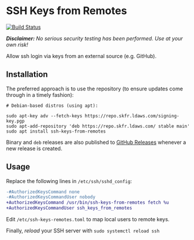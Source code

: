 SSH Keys from Remotes
=====================

[![Build Status](https://travis-ci.com/liamdawson/ssh-keys-from-remotes.svg?branch=master)](https://travis-ci.com/liamdawson/ssh-keys-from-remotes)

_**Disclaimer:** No serious security testing has been performed. Use at your own risk!_

Allow ssh login via keys from an external source (e.g. GitHub).

Installation
------------

The preferred approach is to use the repository (to ensure updates come
through in a timely fashion):

```shell
# Debian-based distros (using apt):

sudo apt-key adv --fetch-keys https://repo.skfr.ldaws.com/signing-key.pgp
sudo apt-add-repository 'deb https://repo.skfr.ldaws.com/ stable main'
sudo apt install ssh-keys-from-remotes
```

Binary and `deb` releases are also published to [GitHub Releases](https://github.com/liamdawson/ssh-keys-from-remotes/releases)
whenever a new release is created.

Usage
-----

Replace the following lines in `/etc/ssh/sshd_config`:

```diff
-#AuthorizedKeysCommand none
-#AuthorizedKeysCommandUser nobody
+AuthorizedKeysCommand /usr/bin/ssh-keys-from-remotes fetch %u
+AuthorizedKeysCommandUser ssh_keys_from_remotes
```

Edit `/etc/ssh-keys-remotes.toml` to map local users to remote keys.

Finally, *reload* your SSH server with `sudo systemctl reload ssh`
